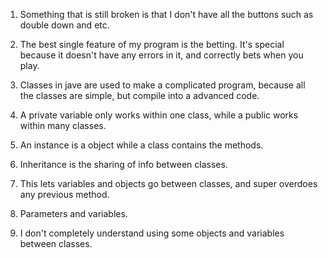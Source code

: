 1. Something that is still broken is that I don't have all the buttons such as double down and etc.

2. The best single feature of my program is the betting. It's special because it doesn't have any errors in it, and correctly bets when you play.

3. Classes in jave are used to make a complicated program, because all the classes are simple, but compile into a advanced code.

4. A private variable only works within one class, while a public works within many classes.

5. An instance is a object while a class contains the methods.

6. Inheritance is the sharing of info between classes.

7. This lets variables and objects go between classes, and super overdoes any previous method.

8. Parameters and variables.

9. I don't completely understand using some objects and variables between classes.